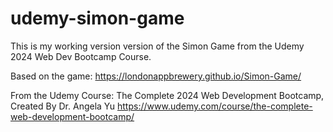 # udemy-simon-game
This is my working version version of the Simon Game from the Udemy 2024 Web Dev Bootcamp Course.

Based on the game: https://londonappbrewery.github.io/Simon-Game/

From the Udemy Course: The Complete 2024 Web Development Bootcamp, Created By Dr. Angela Yu https://www.udemy.com/course/the-complete-web-development-bootcamp/

